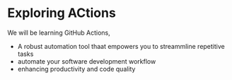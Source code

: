 # Exploring ACtions
We will be learning GitHub Actions,
- A robust automation tool thaat empowers you to streammline repetitive tasks
- automate your software development workflow
- enhancing productivity and code quality